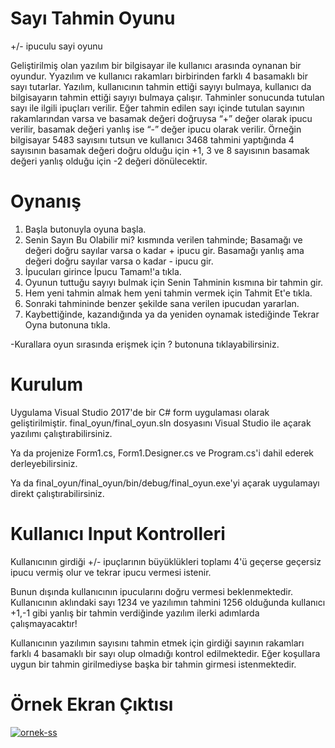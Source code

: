 # Sayı Tahmin Oyunu
+/- ipuculu sayi oyunu

Geliştirilmiş olan yazılım bir bilgisayar ile kullanıcı arasında oynanan bir oyundur. Yyazılım ve kullanıcı rakamları birbirinden farklı 4 basamaklı bir sayı tutarlar. Yazılım, kullanıcının tahmin ettiği sayıyı bulmaya, kullanıcı da bilgisayarın tahmin ettiği sayıyı bulmaya çalışır. Tahminler sonucunda tutulan sayı ile ilgili ipuçları verilir. Eğer tahmin edilen sayı içinde tutulan sayının rakamlarından varsa ve basamak değeri doğruysa “+” değer olarak ipucu verilir, basamak değeri yanlış ise “-” değer ipucu olarak verilir. Örneğin bilgisayar 5483 sayısını tutsun ve kullanıcı 3468 tahmini yaptığında 4 sayısının basamak değeri doğru olduğu için +1, 3 ve 8 sayısının basamak değeri yanlış olduğu için -2 değeri dönülecektir.  

# Oynanış

1) Başla butonuyla oyuna başla.
2) Senin Sayın Bu Olabilir mi? kısmında verilen tahminde;
Basamağı ve değeri doğru sayılar varsa o kadar + ipucu gir.
Basamağı yanlış ama değeri doğru sayılar varsa o kadar - ipucu gir.
3) İpucuları girince İpucu Tamam!'a tıkla.
4) Oyunun tuttuğu sayıyı bulmak için Senin Tahminin kısmına bir tahmin gir.
5) Hem yeni tahmin almak hem yeni tahmin vermek için Tahmit Et'e tıkla.
6) Sonraki tahmininde benzer şekilde sana verilen ipucudan yararlan.
7) Kaybettiğinde, kazandığında ya da yeniden oynamak istediğinde Tekrar Oyna butonuna tıkla.

-Kurallara oyun sırasında erişmek için ? butonuna tıklayabilirsiniz.

# Kurulum

Uygulama Visual Studio 2017'de bir C# form uygulaması olarak geliştirilmiştir. 
final_oyun/final_oyun.sln dosyasını Visual Studio ile açarak yazılımı çalıştırabilirsiniz.

Ya da projenize Form1.cs, Form1.Designer.cs ve Program.cs'i dahil ederek derleyebilirsiniz.

Ya da final_oyun/final_oyun/bin/debug/final_oyun.exe'yi açarak uygulamayı direkt çalıştırabilirsiniz.

# Kullanıcı Input Kontrolleri

Kullanıcının girdiği +/- ipuçlarının büyüklükleri toplamı 4'ü geçerse geçersiz ipucu vermiş olur ve tekrar ipucu vermesi istenir.

Bunun dışında kullanıcının ipucularını doğru vermesi beklenmektedir.
Kullanıcının aklındaki sayı 1234 ve yazılımın tahmini 1256 olduğunda kullanıcı +1,-1 gibi yanlış bir tahmin verdiğinde yazılım ilerki adımlarda çalışmayacaktır!

Kullanıcının yazılımın sayısını tahmin etmek için girdiği sayının rakamları farklı 4 basamaklı bir sayı olup olmadığı kontrol edilmektedir.
Eğer koşullara uygun bir tahmin girilmediyse başka bir tahmin girmesi istenmektedir.


# Örnek Ekran Çıktısı
<a href="https://ibb.co/K5jLhWt"><img src="https://i.ibb.co/6yR1wFK/ornek-ss.png" alt="ornek-ss" border="0"></a><br />
